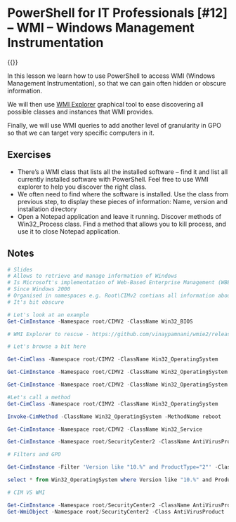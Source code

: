 # PowerShell for IT Professionals [#12] – WMI – Windows Management Instrumentation

{{<youtube _NadlLhLldY>}}

In this lesson we learn how to use PowerShell to access WMI (Windows Management Instrumentation), so that we can gain often hidden or obscure information.

We will then use <a href="https://github.com/vinaypamnani/wmie2/releases" target="_blank" rel="noreferrer noopener">WMI Explorer</a> graphical tool to ease discovering all possible classes and instances that WMI provides. 

Finally, we will use WMI queries to add another level of granularity in GPO so that we can target very specific computers in it.

## Exercises

  * There&#8217;s a WMI class that lists all the installed software &#8211; find it and list all currently installed software with PowerShell. Feel free to use WMI explorer to help you discover the right class.
  * We often need to find where the software is installed. Use the class from previous step, to display these pieces of information: Name, version and installation directory
  * Open a Notepad application and leave it running. Discover methods of&nbsp; Win32_Process class. Find a method that allows you to kill process, and use it to close Notepad application.

## Notes

```powershell
# Slides
# Allows to retrieve and manage information of Windows
# Is Microsoft's implementation of Web-Based Enterprise Management (WBEM) and Common Information Model (CIM)
# Since Windows 2000
# Organised in namespaces e.g. Root\CIMv2 contians all information about Windows and hardware and than classes 
# It's bit obscure

# Let's look at an example
Get-CimInstance -Namespace root/CIMV2 -ClassName Win32_BIOS

# WMI Explorer to rescue - https://github.com/vinaypamnani/wmie2/releases

# Let's browse a bit here

Get-CimClass -Namespace root/CIMV2 -ClassName Win32_OperatingSystem

Get-CimInstance -Namespace root/CIMV2 -ClassName Win32_OperatingSystem

Get-CimInstance -Namespace root/CIMV2 -ClassName Win32_OperatingSystem| FL *

#Let's call a method
Get-CimClass -Namespace root/CIMV2 -ClassName Win32_OperatingSystem

Invoke-CimMethod -ClassName Win32_OperatingSystem -MethodName reboot

Get-CimInstance -Namespace root/CIMV2 -ClassName Win32_Service

Get-CimInstance -Namespace root/SecurityCenter2 -ClassName AntiVirusProduct

# Filters and GPO

Get-CimInstance -Filter 'Version like "10.%" and ProductType="2"' -ClassName Win32_OperatingSystem

select * from Win32_OperatingSystem where Version like "10.%" and ProductType="3"

# CIM VS WMI

Get-CimInstance -Namespace root/SecurityCenter2 -ClassName AntiVirusProduct
Get-WmiObject -Namespace root/SecurityCenter2 -Class AntiVirusProduct
```

